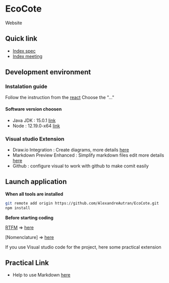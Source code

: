 # EcoCote

Website

## Quick link

- [Index spec](./Spec/index.md)
- [Index meeting](./Meeting/index.md)

## Development environment

### Instalation guide

Follow the instruction from the [react](https://www.taniarascia.com/getting-started-with-react/#create-react-app)
Choose the "..."

#### Software version choosen

- Java JDK : 15.0.1 [link](https://www.oracle.com/java/technologies/javase-jdk15-downloads.html)
- Node : 12.19.0-x64 [link](https://nodejs.org/dist/v12.19.0/node-v12.19.0-x64.msi)

### Visual studio Extension

- Draw.io Integration : Create diagrams, more details [here](./Spec/Install/drawio_integration.md)
- Markdown Preview Enhanced : Simplify markdown files edit more details [here](https://marketplace.visualstudio.com/items?itemName=shd101wyy.markdown-preview-enhanced)
- Github : configure visual to work with github to make comit easily

## Launch application

**When all tools are installed**

``` bash
git remote add origin https://github.com/AlexandreAutran/EcoCote.git
npm install
```

**Before starting coding**

[RTFM](https://en.wikipedia.org/wiki/RTFM) => [here](./Spec/index.md)

[Nomenclature] => [here](./Spec/Rules/nomenclature.md)

If you use Visual studio code for the project, here some practical extension

## Practical Link

- Help to use Markdown [here](https://docs.github.com/en/free-pro-team@latest/github/writing-on-github/basic-writing-and-formatting-syntax)